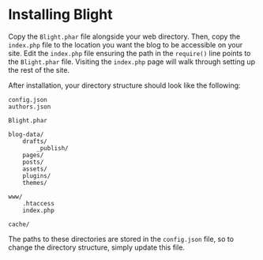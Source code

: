 Installing Blight
=================

Copy the `Blight.phar` file alongside your web directory. Then, copy the `index.php` file to the location you want the blog to be accessible on your site. Edit the `index.php` file ensuring the path in the `require()` line points to the `Blight.phar` file. Visiting the `index.php` page will walk through setting up the rest of the site.

After installation, your directory structure should look like the following:

	config.json
	authors.json

	Blight.phar

	blog-data/
		drafts/
			_publish/
		pages/
		posts/
		assets/
		plugins/
		themes/

	www/
		.htaccess
		index.php

	cache/

The paths to these directories are stored in the `config.json` file, so to change the directory structure, simply update this file.
